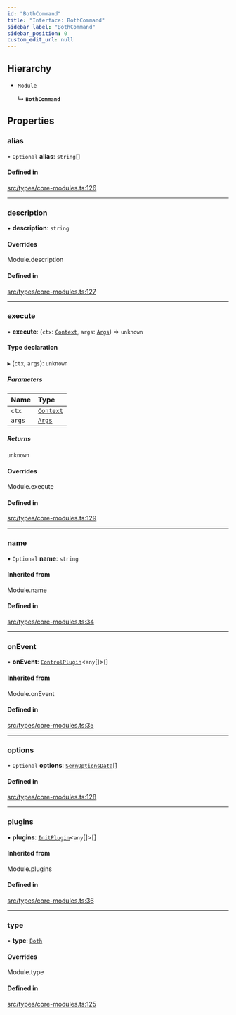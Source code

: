 ```yaml
---
id: "BothCommand"
title: "Interface: BothCommand"
sidebar_label: "BothCommand"
sidebar_position: 0
custom_edit_url: null
---
```


## Hierarchy

- `Module`

  ↳ **`BothCommand`**

## Properties

### alias

• `Optional` **alias**: `string`[]

#### Defined in

[src/types/core-modules.ts:126](https://github.com/sern-handler/handler/blob/a579e27/src/types/core-modules.ts#L126)

___

### description

• **description**: `string`

#### Overrides

Module.description

#### Defined in

[src/types/core-modules.ts:127](https://github.com/sern-handler/handler/blob/a579e27/src/types/core-modules.ts#L127)

___

### execute

• **execute**: (`ctx`: [`Context`](../classes/Context.md), `args`: [`Args`](../modules.md#args)) => `unknown`

#### Type declaration

▸ (`ctx`, `args`): `unknown`

##### Parameters

| Name | Type |
| :------ | :------ |
| `ctx` | [`Context`](../classes/Context.md) |
| `args` | [`Args`](../modules.md#args) |

##### Returns

`unknown`

#### Overrides

Module.execute

#### Defined in

[src/types/core-modules.ts:129](https://github.com/sern-handler/handler/blob/a579e27/src/types/core-modules.ts#L129)

___

### name

• `Optional` **name**: `string`

#### Inherited from

Module.name

#### Defined in

[src/types/core-modules.ts:34](https://github.com/sern-handler/handler/blob/a579e27/src/types/core-modules.ts#L34)

___

### onEvent

• **onEvent**: [`ControlPlugin`](ControlPlugin.md)<`any`[]\>[]

#### Inherited from

Module.onEvent

#### Defined in

[src/types/core-modules.ts:35](https://github.com/sern-handler/handler/blob/a579e27/src/types/core-modules.ts#L35)

___

### options

• `Optional` **options**: [`SernOptionsData`](../modules.md#sernoptionsdata)[]

#### Defined in

[src/types/core-modules.ts:128](https://github.com/sern-handler/handler/blob/a579e27/src/types/core-modules.ts#L128)

___

### plugins

• **plugins**: [`InitPlugin`](InitPlugin.md)<`any`[]\>[]

#### Inherited from

Module.plugins

#### Defined in

[src/types/core-modules.ts:36](https://github.com/sern-handler/handler/blob/a579e27/src/types/core-modules.ts#L36)

___

### type

• **type**: [`Both`](../enums/CommandType.md#both)

#### Overrides

Module.type

#### Defined in

[src/types/core-modules.ts:125](https://github.com/sern-handler/handler/blob/a579e27/src/types/core-modules.ts#L125)
